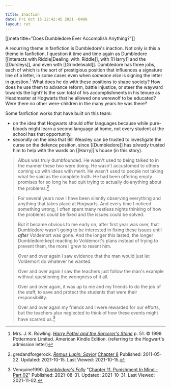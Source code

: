 ```yaml
---

title: Inaction
date: Fri Oct 15 22:42:45 2021 -0400
layout: rut
---
```


[[meta title="Does Dumbledore Ever Accomplish Anything?"]]

A recurring theme in fanfiction is Dumbledore's inaction.  Not only is this a
theme in fanfiction, I question it time and time again as Dumbledore [[interacts
with Riddle|Dealing_with_Riddle]], with [[Harry]] and the [[Dursleys]], and even
with [[Grindelwald]].  Dumbledore has three jobs, each of which is the sort of
prestigious position that influences a signature line of a letter, in some cases
even when *someone else* is signing the letter in question.[^211015-1]  What
does he do with these positions to shape society?  How does he use them to
advance reform, battle injustice, or steer the wayward towards the light? Is the
sum total of his accomplishments in his tenure as Headmaster at Hogwarts that he
allowed one werewolf to be educated?  Were there no other were-children in the
many years he was there? 

Some fanfiction works that have built on this team:

* on the idea that Hogwarts should offer languages because while pure-bloods
  might learn a second language at home, not every student at the school has
  that opportunity. 
* secondly on the idea that Bill Weasley can be trusted to investigate the curse
  on the defence position, since [[Dumbledore]] has *already* trusted him to
  help with the wards on [[Harry]]'s house (in this story). 

> Albus was truly dumbfounded. He wasn't used to being talked to in the manner
> these two were doing. He wasn't accustomed to others coming up with ideas with
> merit. He wasn't used to people not taking what he said as the complete truth.
> He had been offering empty promises for so long he had quit trying to actually
> do anything about the problems.[^211015-2]

> For several years now I have been silently observing everything and anything
> that takes place at Hogwarts. And every time I noticed something wrong, I
> often spent many restless nights thinking of how the problems could be fixed
> and the issues could be solved.
> 
> But it became obvious to me early on, after first year was over, that
> Dumbledore wasn't going to be interested in fixing these issues until
> _**after**_ Voldemort was gone. And the longer this lasted, the longer
> Dumbledore kept reacting to Voldemort's plans instead of trying to prevent
> them, the more I grew to resent him.
> 
> Over and over again I saw evidence that the man would just let Voldemort do
> whatever he wanted.
> 
> Over and over again I saw the teachers just follow the man's example without
> questioning the wrongness of it all.
> 
> Over and over again, it was up to me and my friends to do the job of the
> staff, to save and protect the students that were their responsibility.
> 
> Over and over again my friends and I were rewarded for our efforts, but the
> teachers also neglected to think of how these events might have scarred
> us.[^211102-1]

[^211102-1]: Venquine1990.
    _[Dumbledore's Folly](https://www.fanfiction.net/s/13948448)_
    "[Chapter 11. Punishment In Mind - Part 02](https://www.fanfiction.net/s/13948448/11/Dumbledore-s-Folly)"
    Published: 2021-08-31. Updated: 2021-10-31. Last Viewed: 2021-11-02.

[^211015-2]: gredandforgerock.
    _[Remus Lupin: Savior](https://www.fanfiction.net/s/7013332)_
    [Chapter 8](https://www.fanfiction.net/s/7013332/8/Remus-Lupin-Savior)
    Published: 2011-05-22. Updated: 2021-10-15. Last Viewed: 2021-10-15. 

[^211015-1]: Mrs. J. K. Rowling. 
    _[Harry Potter and the Sorcerer's Stone](https://www.goodreads.com/book/show/3.Harry_Potter_and_the_Sorcerer_s_Stone)_
    p. 51. © 1998 Pottermore Limited. American Kindle Edition. 
    (referring to the Hogwart's admission letter)
